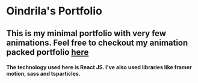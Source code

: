 # Oindrila's Portfolio

## This is my minimal portfolio with very few animations. Feel free to checkout my animation packed portfolio [here](https://potfolio-oindrila.onrender.com)


#### The technology used here is React JS. I've also used libraries like framer motion, sass and tsparticles. 